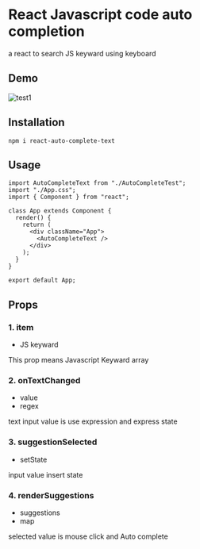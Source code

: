 # React Javascript code auto completion
a react to search JS keyward using keyboard

## Demo
![test1](https://user-images.githubusercontent.com/62200250/143395141-17821fb1-0e6e-4f60-8620-19cb5b8f7427.gif)




## Installation

```
npm i react-auto-complete-text
```

## Usage
```
import AutoCompleteText from "./AutoCompleteTest";
import "./App.css";
import { Component } from "react";

class App extends Component {
  render() {
    return (
      <div className="App">
        <AutoCompleteText />
      </div>
    );
  }
}

export default App;
```

## Props

### 1. item
- JS keyward

This prop means Javascript Keyward array

### 2. onTextChanged
- value
- regex

text input value is use expression and express state

### 3. suggestionSelected
- setState

input value insert state

### 4. renderSuggestions
- suggestions
- map

selected value is mouse click and Auto complete
